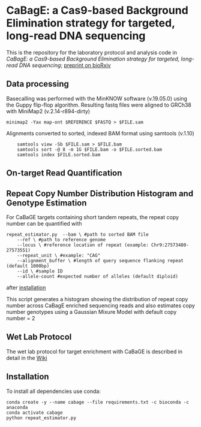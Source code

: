 # CaBagE: a Cas9-based Background Elimination strategy for targeted, long-read DNA sequencing

This is the repository for the laboratory protocol and analysis code in *CaBagE: a Cas9-based Background Elimination strategy for targeted, long-read DNA sequencing*; [preprint on bioRxiv](https://www.biorxiv.org/content/10.1101/2020.10.13.337253v2)

## Data processing
Basecalling was performed with the MinKNOW software (v.19.05.0) using the Guppy flip-flop algorithm. Resulting fastq files were aligned to GRCh38 with MiniMap2 (v.2.14-r894-dirty)

`minimap2 -Yax map-ont $REFERENCE $FASTQ > $FILE.sam`

Alignments converted to sorted, indexed BAM format using samtools (v.1.10)
```
    samtools view -Sb $FILE.sam > $FILE.bam
    samtools sort -@ 8 -m 1G $FILE.bam -o $FILE.sorted.bam
    samtools index $FILE.sorted.bam
```
## On-target Read Quantification

## Repeat Copy Number Distribution Histogram and Genotype Estimation

For CaBaGE targets containing short tandem repeats, the repeat copy number can be quantified with 
```
repeat_estimator.py  --bam \ #path to sorted BAM file
    --ref \ #path to reference genome
    --locus \ #reference location of repeat (example: Chr9:27573480-27573551)
    --repeat_unit \ #example: "CAG"
    --alignment_buffer \ #length of query sequence flanking repeat (default 1000bp)
    --id \ #sample ID
    --allele-count #expected number of alleles (default diploid)
```

after [installation](#Installation)

This script generates a histogram showing the distribution of repeat copy number across CaBagE enriched sequencing reads and also estimates copy number genotypes using a Gaussian Mixure Model with default copy number = 2


## Wet Lab Protocol

The wet lab protocol for target enrichment with CaBaGE is described in detail in the [Wiki](https://github.com/adw222/CaBagE-manuscript/wiki)


## Installation

To install all dependencies use conda:

```
conda create -y --name cabage --file requirements.txt -c bioconda -c anaconda
conda activate cabage
python repeat_estimator.py
```
